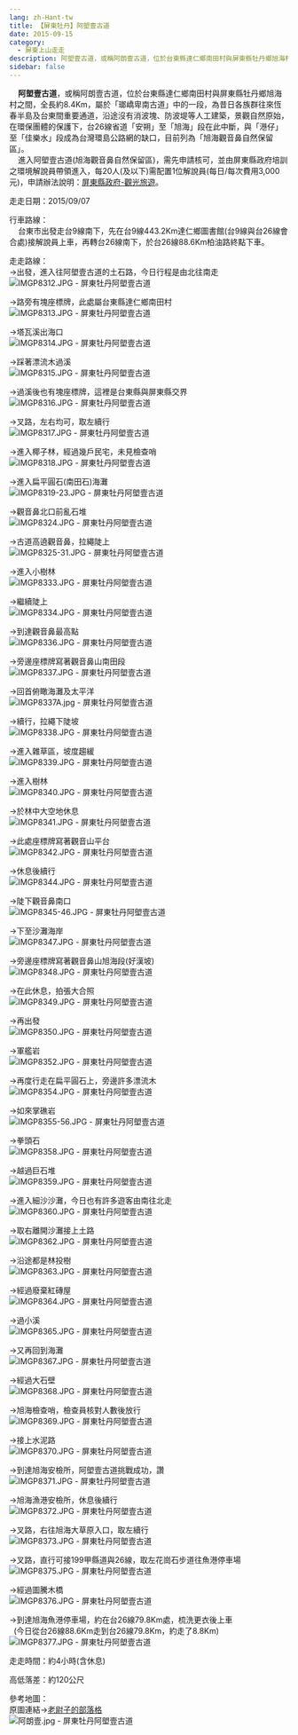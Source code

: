 ```yaml
---
lang: zh-Hant-tw
title: 【屏東牡丹】阿塱壹古道
date: 2015-09-15
category: 
  - 屏東上山走走
description: 阿塱壹古道，或稱阿朗壹古道，位於台東縣達仁鄉南田村與屏東縣牡丹鄉旭海村之間，全長約8.4Km，屬於「瑯嶠卑南古道」中的一段，為昔日各族群往來恆春半島及台東間重要通道，沿途沒有消波塊、防波堤等人工建築，景觀自然原始，在環保團體的保護下，台26線省道「安朔」至「旭海」段在此中斷，與「港仔」至「佳樂水」段成為台灣環島公路網的缺口，目前列為「旭海觀音鼻自然保留區」。 進入阿塱壹古道(旭海觀音鼻自然保留區)，需先申請核可，並由屏東縣政府培訓之環境解說員帶領進入，每20人(及以下)需配置1位解說員(每日/每次費用3,000元)，申請辦法說明：[屏東縣政府-觀光旅遊](http://175.99.86.233/syuhai/index.php?page=apply)。
sidebar: false
---
```


    **阿塱壹古道**，或稱阿朗壹古道，位於台東縣達仁鄉南田村與屏東縣牡丹鄉旭海村之間，全長約8.4Km，屬於「瑯嶠卑南古道」中的一段，為昔日各族群往來恆春半島及台東間重要通道，沿途沒有消波塊、防波堤等人工建築，景觀自然原始，在環保團體的保護下，台26線省道「安朔」至「旭海」段在此中斷，與「港仔」至「佳樂水」段成為台灣環島公路網的缺口，目前列為「旭海觀音鼻自然保留區」。  
    進入阿塱壹古道(旭海觀音鼻自然保留區)，需先申請核可，並由屏東縣政府培訓之環境解說員帶領進入，每20人(及以下)需配置1位解說員(每日/每次費用3,000元)，申請辦法說明：[屏東縣政府-觀光旅遊](http://175.99.86.233/syuhai/index.php?page=apply)。

走走日期：2015/09/07

行車路線：  
    台東市出發走台9線南下，先在台9線443.2Km達仁鄉圖書館(台9線與台26線會合處)接解說員上車，再轉台26線南下，於台26線88.6Km柏油路終點下車。

走走路線：  
→出發，進入往阿塱壹古道的土石路，今日行程是由北往南走  
![IMGP8312.JPG - 屏東牡丹阿塱壹古道](image/1097437781_l.jpg)

→路旁有塊座標牌，此處屬台東縣達仁鄉南田村  
![IMGP8313.JPG - 屏東牡丹阿塱壹古道](image/1097438948_l.jpg)

→塔瓦溪出海口  
![IMGP8314.JPG - 屏東牡丹阿塱壹古道](image/1097436815_l.jpg)

→踩著漂流木過溪  
![IMGP8315.JPG - 屏東牡丹阿塱壹古道](image/1097440952_l.jpg)

→過溪後也有塊座標牌，這裡是台東縣與屏東縣交界  
![IMGP8316.JPG - 屏東牡丹阿塱壹古道](image/1097435423_l.jpg)

→叉路，左右均可，取左續行  
![IMGP8317.JPG - 屏東牡丹阿塱壹古道](image/1097439242_l.jpg)

→進入椰子林，經過幾戶民宅，未見檢查哨  
![IMGP8318.JPG - 屏東牡丹阿塱壹古道](image/1097440745_l.jpg)

→進入扁平圓石(南田石)海灘  
![IMGP8319-23.JPG - 屏東牡丹阿塱壹古道](image/1097438451_l.jpg)

→觀音鼻北口前亂石堆  
![IMGP8324.JPG - 屏東牡丹阿塱壹古道](image/1097437194_l.jpg)

→古道高遶觀音鼻，拉繩陡上  
![IMGP8325-31.JPG - 屏東牡丹阿塱壹古道](image/1097437876_l.jpg)

→進入小樹林  
![IMGP8333.JPG - 屏東牡丹阿塱壹古道](image/1097439754_l.jpg)

→繼續陡上  
![IMGP8334.JPG - 屏東牡丹阿塱壹古道](image/1097438766_l.jpg)

→到達觀音鼻最高點  
![IMGP8336.JPG - 屏東牡丹阿塱壹古道](image/1097436415_l.jpg)

→旁邊座標牌寫著觀音鼻山南田段  
![IMGP8337.JPG - 屏東牡丹阿塱壹古道](image/1097438768_l.jpg)

→回首俯瞰海灘及太平洋  
![IMGP8337A.jpg - 屏東牡丹阿塱壹古道](image/1097441143_l.jpg)

→續行，拉繩下陡坡  
![IMGP8338.JPG - 屏東牡丹阿塱壹古道](image/1097436589_l.jpg)

→進入雜草區，坡度趨緩  
![IMGP8339.JPG - 屏東牡丹阿塱壹古道](image/1097438567_l.jpg)

→進入樹林  
![IMGP8340.JPG - 屏東牡丹阿塱壹古道](image/1097438081_l.jpg)

→於林中大空地休息  
![IMGP8341.JPG - 屏東牡丹阿塱壹古道](image/1097436590_l.jpg)

→此處座標牌寫著觀音山平台  
![IMGP8342.JPG - 屏東牡丹阿塱壹古道](image/1097440450_l.jpg)

→休息後續行  
![IMGP8344.JPG - 屏東牡丹阿塱壹古道](image/1097435425_l.jpg)

→陡下觀音鼻南口  
![IMGP8345-46.JPG - 屏東牡丹阿塱壹古道](image/1097436593_l.jpg)

→下至沙灘海岸  
![IMGP8347.JPG - 屏東牡丹阿塱壹古道](image/1097438454_l.jpg)

→旁邊座標牌寫著觀音鼻山旭海段(好漢坡)  
![IMGP8348.JPG - 屏東牡丹阿塱壹古道](image/1097438455_l.jpg)

→在此休息，拍張大合照  
![IMGP8349.JPG - 屏東牡丹阿塱壹古道](image/1097441144_l.jpg)

→再出發  
![IMGP8350.JPG - 屏東牡丹阿塱壹古道](image/1097437964_l.jpg)

→軍艦岩  
![IMGP8352.JPG - 屏東牡丹阿塱壹古道](image/1097437965_l.jpg)

→再度行走在扁平圓石上，旁邊許多漂流木  
![IMGP8354.JPG - 屏東牡丹阿塱壹古道](image/1097439244_l.jpg)

→如來掌礁岩  
![IMGP8355-56.JPG - 屏東牡丹阿塱壹古道](image/1097438949_l.jpg)

→拳頭石  
![IMGP8358.JPG - 屏東牡丹阿塱壹古道](image/1097437196_l.jpg)

→越過巨石堆  
![IMGP8359.JPG - 屏東牡丹阿塱壹古道](image/1097435426_l.jpg)

→進入細沙沙灘，今日也有許多遊客由南往北走  
![IMGP8360.JPG - 屏東牡丹阿塱壹古道](image/1097439245_l.jpg)

→取右離開沙灘接上土路  
![IMGP8362.JPG - 屏東牡丹阿塱壹古道](image/1097441146_l.jpg)

→沿途都是林投樹  
![IMGP8363.JPG - 屏東牡丹阿塱壹古道](image/1097440552_l.jpg)

→經過廢棄紅磚屋  
![IMGP8364.JPG - 屏東牡丹阿塱壹古道](image/1097438082_l.jpg)

→過小溪  
![IMGP8365.JPG - 屏東牡丹阿塱壹古道](image/1097439346_l.jpg)

→又再回到海灘  
![IMGP8367.JPG - 屏東牡丹阿塱壹古道](image/1097436937_l.jpg)

→經過大石壁  
![IMGP8368.JPG - 屏東牡丹阿塱壹古道](image/1097439349_l.jpg)

→旭海檢查哨，檢查員核對人數後放行  
![IMGP8369.JPG - 屏東牡丹阿塱壹古道](image/1097440954_l.jpg)

→接上水泥路  
![IMGP8370.JPG - 屏東牡丹阿塱壹古道](image/1097437199_l.jpg)

→到達旭海安檢所，阿塱壹古道挑戰成功，讚  
![IMGP8371.JPG - 屏東牡丹阿塱壹古道](image/1097436595_l.jpg)

→旭海漁港安檢所，休息後續行  
![IMGP8372.JPG - 屏東牡丹阿塱壹古道](image/1097435815_l.jpg)

→叉路，右往旭海大草原入口，取左續行  
![IMGP8373.JPG - 屏東牡丹阿塱壹古道](image/1097436596_l.jpg)

→叉路，直行可接199甲縣道與26線，取左花崗石步道往魚港停車場  
![IMGP8375.JPG - 屏東牡丹阿塱壹古道](image/1097435427_l.jpg)

→經過圖騰木橋  
![IMGP8376.JPG - 屏東牡丹阿塱壹古道](image/1097441056_l.jpg)

→到達旭海魚港停車場，約在台26線79.8Km處，梳洗更衣後上車  
  (今日從台26線88.6Km走到台26線79.8Km，約走了8.8Km)  
![IMGP8377.JPG - 屏東牡丹阿塱壹古道](image/1097441058_l.jpg)

走走時間：約4小時(含休息)

高低落差：約120公尺

參考地圖：  
原圖連結→[老尉子的部落格](http://blog.xuite.net/laoweiz/blog/68958169)  
![阿朗壹.jpg - 屏東牡丹阿塱壹古道](image/1097440262_l.jpg)